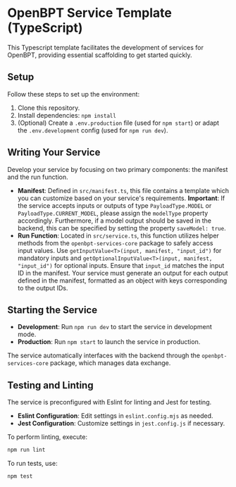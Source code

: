 # OpenBPT Service Template (TypeScript)

This Typescript template facilitates the development of services for OpenBPT, providing essential scaffolding to get started quickly.

## Setup

Follow these steps to set up the environment:

1. Clone this repository.
2. Install dependencies: `npm install` 
3. (Optional) Create a `.env.production` file (used for `npm start`) or adapt the `.env.development` config (used for `npm run dev`).

## Writing Your Service

Develop your service by focusing on two primary components: the manifest and the run function.

- **Manifest**: Defined in `src/manifest.ts`, this file contains a template which you can customize based on your service's requirements. **Important**: If the service accepts inputs or outputs of type `PayloadType.MODEL` or `PayloadType.CURRENT_MODEL`, please assign the `modelType` property accordingly. Furthermore, if a model output should be saved in the backend, this can be specified by setting the property `saveModel: true`.
- **Run Function**: Located in `src/service.ts`, this function utilizes helper methods from the `openbpt-services-core` package to safely access input values. Use `getInputValue<T>(input, manifest, "input_id")` for mandatory inputs and `getOptionalInputValue<T>(input, manifest, "input_id")` for optional inputs. Ensure that `input_id` matches the input ID in the manifest. Your service must generate an output for each output defined in the manifest, formatted as an object with keys corresponding to the output IDs.

## Starting the Service

- **Development**: Run `npm run dev` to start the service in development mode.
- **Production**: Run `npm start` to launch the service in production.

The service automatically interfaces with the backend through the `openbpt-services-core` package, which manages data exchange.

## Testing and Linting

The service is preconfigured with Eslint for linting and Jest for testing.

- **Eslint Configuration**: Edit settings in `eslint.config.mjs` as needed.
- **Jest Configuration**: Customize settings in `jest.config.js` if necessary.

To perform linting, execute:

```bash
npm run lint
```

To run tests, use:

```bash
npm test
```
